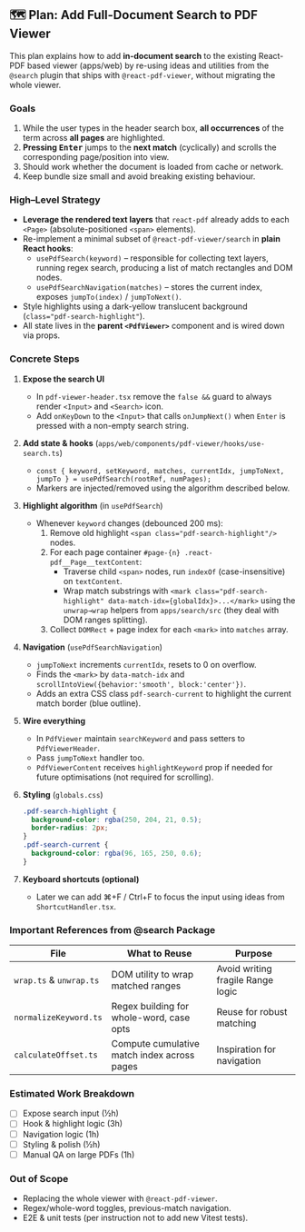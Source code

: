 ## 🗺️ Plan: Add Full-Document Search to PDF Viewer

This plan explains how to add **in-document search** to the existing React-PDF based viewer (apps/web) by re-using ideas and utilities from the `@search` plugin that ships with `@react-pdf-viewer`, without migrating the whole viewer.

### Goals

1. While the user types in the header search box, **all occurrences** of the term across **all pages** are highlighted.
2. **Pressing <kbd>Enter</kbd>** jumps to the **next match** (cyclically) and scrolls the corresponding page/position into view.
3. Should work whether the document is loaded from cache or network.
4. Keep bundle size small and avoid breaking existing behaviour.

### High–Level Strategy

- **Leverage the rendered text layers** that `react-pdf` already adds to each `<Page>` (absolute-positioned `<span>` elements).
- Re-implement a minimal subset of `@react-pdf-viewer/search` in **plain React hooks**:
  - `usePdfSearch(keyword)` – responsible for collecting text layers, running regex search, producing a list of match rectangles and DOM nodes.
  - `usePdfSearchNavigation(matches)` – stores the current index, exposes `jumpTo(index)` / `jumpToNext()`.
- Style highlights using a dark-yellow translucent background (`class="pdf-search-highlight"`).
- All state lives in the **parent `<PdfViewer>`** component and is wired down via props.

### Concrete Steps

1. **Expose the search UI**

   - In `pdf-viewer-header.tsx` remove the `false &&` guard to always render `<Input>` and `<Search>` icon.
   - Add `onKeyDown` to the `<Input>` that calls `onJumpNext()` when `Enter` is pressed with a non-empty search string.

2. **Add state & hooks** (`apps/web/components/pdf-viewer/hooks/use-search.ts`)

   - `const { keyword, setKeyword, matches, currentIdx, jumpToNext, jumpTo } = usePdfSearch(rootRef, numPages);`
   - Markers are injected/removed using the algorithm described below.

3. **Highlight algorithm** (in `usePdfSearch`)

   - Whenever `keyword` changes (debounced 200 ms):
     1. Remove old highlight `<span class="pdf-search-highlight"/>` nodes.
     2. For each page container `#page-{n} .react-pdf__Page__textContent`:
        - Traverse child `<span>` nodes, run `indexOf` (case-insensitive) on `textContent`.
        - Wrap match substrings with `<mark class="pdf-search-highlight" data-match-idx={globalIdx}>...</mark>` using the `unwrap→wrap` helpers from `apps/search/src` (they deal with DOM ranges splitting).
     3. Collect `DOMRect` + page index for each `<mark>` into `matches` array.

4. **Navigation** (`usePdfSearchNavigation`)

   - `jumpToNext` increments `currentIdx`, resets to 0 on overflow.
   - Finds the `<mark>` by `data-match-idx` and `scrollIntoView({behavior:'smooth', block:'center'})`.
   - Adds an extra CSS class `pdf-search-current` to highlight the current match border (blue outline).

5. **Wire everything**

   - In `PdfViewer` maintain `searchKeyword` and pass setters to `PdfViewerHeader`.
   - Pass `jumpToNext` handler too.
   - `PdfViewerContent` receives `highlightKeyword` prop if needed for future optimisations (not required for scrolling).

6. **Styling** (`globals.css`)

   ```css
   .pdf-search-highlight {
     background-color: rgba(250, 204, 21, 0.5);
     border-radius: 2px;
   }
   .pdf-search-current {
     background-color: rgba(96, 165, 250, 0.6);
   }
   ```

7. **Keyboard shortcuts (optional)**
   - Later we can add ⌘+F / Ctrl+F to focus the input using ideas from `ShortcutHandler.tsx`.

### Important References from @search Package

| File                    | What to Reuse                               | Purpose                           |
| ----------------------- | ------------------------------------------- | --------------------------------- |
| `wrap.ts` & `unwrap.ts` | DOM utility to wrap matched ranges          | Avoid writing fragile Range logic |
| `normalizeKeyword.ts`   | Regex building for whole-word, case opts    | Reuse for robust matching         |
| `calculateOffset.ts`    | Compute cumulative match index across pages | Inspiration for navigation        |

### Estimated Work Breakdown

- [ ] Expose search input (½h)
- [ ] Hook & highlight logic (3h)
- [ ] Navigation logic (1h)
- [ ] Styling & polish (½h)
- [ ] Manual QA on large PDFs (1h)

### Out of Scope

- Replacing the whole viewer with `@react-pdf-viewer`.
- Regex/whole-word toggles, previous-match navigation.
- E2E & unit tests (per instruction not to add new Vitest tests).
